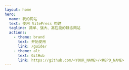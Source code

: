 ```yaml
---
layout: home
hero:
  name: 我的网站
  text: 使用 VitePress 构建
  tagline: 简单、强大、高性能的静态网站
  actions:
    - theme: brand
      text: 开始使用
      link: /guide/
    - theme: alt
      text: GitHub
      link: https://github.com/<YOUR_NAME>/<REPO_NAME>
---
```


